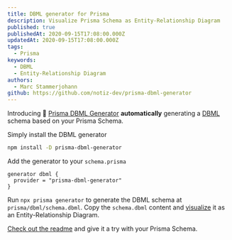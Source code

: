 ```yaml
---
title: DBML generator for Prisma
description: Visualize Prisma Schema as Entity-Relationship Diagram
published: true
publishedAt: 2020-09-15T17:08:00.000Z
updatedAt: 2020-09-15T17:08:00.000Z
tags:
  - Prisma
keywords:
  - DBML
  - Entity-Relationship Diagram
authors:
  - Marc Stammerjohann
github: https://github.com/notiz-dev/prisma-dbml-generator
---
```


Introducing 🥳 [Prisma DBML Generator](https://github.com/notiz-dev/prisma-dbml-generator) **automatically** generating a [DBML](https://www.dbml.org/home) schema based on your Prisma Schema. 

Simply install the DBML generator

```bash
npm install -D prisma-dbml-generator
```

Add the generator to your `schema.prisma`

```prisma
generator dbml {
  provider = "prisma-dbml-generator"
}
```

Run `npx prisma generator` to generate the DBML schema at `prisma/dbml/schema.dbml`. Copy the `schema.dbml` content and [visualize](https://dbdiagram.io/d) it as an Entity-Relationship Diagram.

[Check out the readme](https://github.com/notiz-dev/prisma-dbml-generator#readme) and give it a try with your Prisma Schema.
